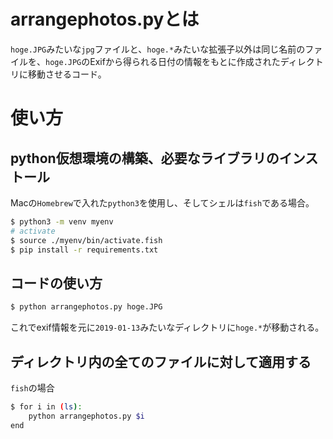 # arrangephotos.pyとは
`hoge.JPG`みたいな`jpg`ファイルと、`hoge.*`みたいな拡張子以外は同じ名前のファイルを、`hoge.JPG`のExifから得られる日付の情報をもとに作成されたディレクトリに移動させるコード。

# 使い方
## python仮想環境の構築、必要なライブラリのインストール
Macの`Homebrew`で入れた`python3`を使用し、そしてシェルは`fish`である場合。

```sh
$ python3 -m venv myenv
# activate
$ source ./myenv/bin/activate.fish
$ pip install -r requirements.txt
```

## コードの使い方

```sh
$ python arrangephotos.py hoge.JPG
```

これでexif情報を元に`2019-01-13`みたいなディレクトリに`hoge.*`が移動される。

## ディレクトリ内の全てのファイルに対して適用する
`fish`の場合
```sh
$ for i in (ls):
    python arrangephotos.py $i
end
```

